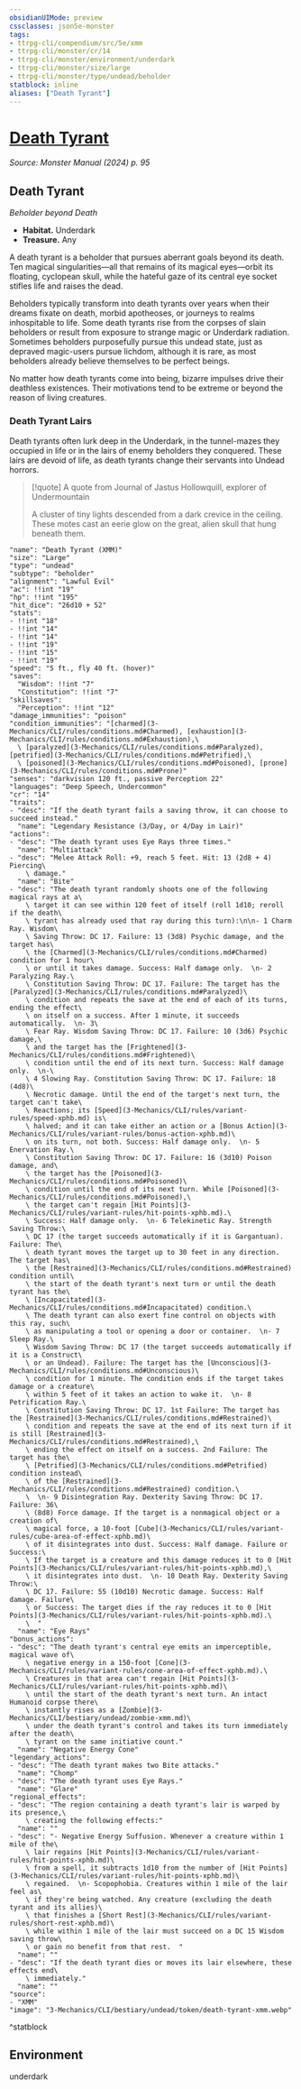 ```yaml
---
obsidianUIMode: preview
cssclasses: json5e-monster
tags:
- ttrpg-cli/compendium/src/5e/xmm
- ttrpg-cli/monster/cr/14
- ttrpg-cli/monster/environment/underdark
- ttrpg-cli/monster/size/large
- ttrpg-cli/monster/type/undead/beholder
statblock: inline
aliases: ["Death Tyrant"]
---
```

# [Death Tyrant](3-Mechanics\CLI\bestiary\undead/death-tyrant-xmm.md)
*Source: Monster Manual (2024) p. 95*  

## Death Tyrant

*Beholder beyond Death*

- **Habitat.** Underdark  
- **Treasure.** Any  

A death tyrant is a beholder that pursues aberrant goals beyond its death. Ten magical singularities—all that remains of its magical eyes—orbit its floating, cyclopean skull, while the hateful gaze of its central eye socket stifles life and raises the dead.

Beholders typically transform into death tyrants over years when their dreams fixate on death, morbid apotheoses, or journeys to realms inhospitable to life. Some death tyrants rise from the corpses of slain beholders or result from exposure to strange magic or Underdark radiation. Sometimes beholders purposefully pursue this undead state, just as depraved magic-users pursue lichdom, although it is rare, as most beholders already believe themselves to be perfect beings.

No matter how death tyrants come into being, bizarre impulses drive their deathless existences. Their motivations tend to be extreme or beyond the reason of living creatures.

### Death Tyrant Lairs

Death tyrants often lurk deep in the Underdark, in the tunnel-mazes they occupied in life or in the lairs of enemy beholders they conquered. These lairs are devoid of life, as death tyrants change their servants into Undead horrors.

> [!quote] A quote from Journal of Jastus Hollowquill, explorer of Undermountain  
> 
> A cluster of tiny lights descended from a dark crevice in the ceiling. These motes cast an eerie glow on the great, alien skull that hung beneath them.


```statblock
"name": "Death Tyrant (XMM)"
"size": "Large"
"type": "undead"
"subtype": "beholder"
"alignment": "Lawful Evil"
"ac": !!int "19"
"hp": !!int "195"
"hit_dice": "26d10 + 52"
"stats":
- !!int "18"
- !!int "14"
- !!int "14"
- !!int "19"
- !!int "15"
- !!int "19"
"speed": "5 ft., fly 40 ft. (hover)"
"saves":
  "Wisdom": !!int "7"
  "Constitution": !!int "7"
"skillsaves":
  "Perception": !!int "12"
"damage_immunities": "poison"
"condition_immunities": "[charmed](3-Mechanics/CLI/rules/conditions.md#Charmed), [exhaustion](3-Mechanics/CLI/rules/conditions.md#Exhaustion),\
  \ [paralyzed](3-Mechanics/CLI/rules/conditions.md#Paralyzed), [petrified](3-Mechanics/CLI/rules/conditions.md#Petrified),\
  \ [poisoned](3-Mechanics/CLI/rules/conditions.md#Poisoned), [prone](3-Mechanics/CLI/rules/conditions.md#Prone)"
"senses": "darkvision 120 ft., passive Perception 22"
"languages": "Deep Speech, Undercommon"
"cr": "14"
"traits":
- "desc": "If the death tyrant fails a saving throw, it can choose to succeed instead."
  "name": "Legendary Resistance (3/Day, or 4/Day in Lair)"
"actions":
- "desc": "The death tyrant uses Eye Rays three times."
  "name": "Multiattack"
- "desc": "Melee Attack Roll: +9, reach 5 feet. Hit: 13 (2d8 + 4) Piercing\
    \ damage."
  "name": "Bite"
- "desc": "The death tyrant randomly shoots one of the following magical rays at a\
    \ target it can see within 120 feet of itself (roll 1d10; reroll if the death\
    \ tyrant has already used that ray during this turn):\n\n- 1 Charm Ray. Wisdom\
    \ Saving Throw: DC 17. Failure: 13 (3d8) Psychic damage, and the target has\
    \ the [Charmed](3-Mechanics/CLI/rules/conditions.md#Charmed) condition for 1 hour\
    \ or until it takes damage. Success: Half damage only.  \n- 2 Paralyzing Ray.\
    \ Constitution Saving Throw: DC 17. Failure: The target has the [Paralyzed](3-Mechanics/CLI/rules/conditions.md#Paralyzed)\
    \ condition and repeats the save at the end of each of its turns, ending the effect\
    \ on itself on a success. After 1 minute, it succeeds automatically.  \n- 3\
    \ Fear Ray. Wisdom Saving Throw: DC 17. Failure: 10 (3d6) Psychic damage,\
    \ and the target has the [Frightened](3-Mechanics/CLI/rules/conditions.md#Frightened)\
    \ condition until the end of its next turn. Success: Half damage only.  \n-\
    \ 4 Slowing Ray. Constitution Saving Throw: DC 17. Failure: 18 (4d8)\
    \ Necrotic damage. Until the end of the target's next turn, the target can't take\
    \ Reactions; its [Speed](3-Mechanics/CLI/rules/variant-rules/speed-xphb.md) is\
    \ halved; and it can take either an action or a [Bonus Action](3-Mechanics/CLI/rules/variant-rules/bonus-action-xphb.md)\
    \ on its turn, not both. Success: Half damage only.  \n- 5 Enervation Ray.\
    \ Constitution Saving Throw: DC 17. Failure: 16 (3d10) Poison damage, and\
    \ the target has the [Poisoned](3-Mechanics/CLI/rules/conditions.md#Poisoned)\
    \ condition until the end of its next turn. While [Poisoned](3-Mechanics/CLI/rules/conditions.md#Poisoned),\
    \ the target can't regain [Hit Points](3-Mechanics/CLI/rules/variant-rules/hit-points-xphb.md).\
    \ Success: Half damage only.  \n- 6 Telekinetic Ray. Strength Saving Throw:\
    \ DC 17 (the target succeeds automatically if it is Gargantuan). Failure: The\
    \ death tyrant moves the target up to 30 feet in any direction. The target has\
    \ the [Restrained](3-Mechanics/CLI/rules/conditions.md#Restrained) condition until\
    \ the start of the death tyrant's next turn or until the death tyrant has the\
    \ [Incapacitated](3-Mechanics/CLI/rules/conditions.md#Incapacitated) condition.\
    \ The death tyrant can also exert fine control on objects with this ray, such\
    \ as manipulating a tool or opening a door or container.  \n- 7 Sleep Ray.\
    \ Wisdom Saving Throw: DC 17 (the target succeeds automatically if it is a Construct\
    \ or an Undead). Failure: The target has the [Unconscious](3-Mechanics/CLI/rules/conditions.md#Unconscious)\
    \ condition for 1 minute. The condition ends if the target takes damage or a creature\
    \ within 5 feet of it takes an action to wake it.  \n- 8 Petrification Ray.\
    \ Constitution Saving Throw: DC 17. 1st Failure: The target has the [Restrained](3-Mechanics/CLI/rules/conditions.md#Restrained)\
    \ condition and repeats the save at the end of its next turn if it is still [Restrained](3-Mechanics/CLI/rules/conditions.md#Restrained),\
    \ ending the effect on itself on a success. 2nd Failure: The target has the\
    \ [Petrified](3-Mechanics/CLI/rules/conditions.md#Petrified) condition instead\
    \ of the [Restrained](3-Mechanics/CLI/rules/conditions.md#Restrained) condition.\
    \  \n- 9 Disintegration Ray. Dexterity Saving Throw: DC 17. Failure: 36\
    \ (8d8) Force damage. If the target is a nonmagical object or a creation of\
    \ magical force, a 10-foot [Cube](3-Mechanics/CLI/rules/variant-rules/cube-area-of-effect-xphb.md)\
    \ of it disintegrates into dust. Success: Half damage. Failure or Success:\
    \ If the target is a creature and this damage reduces it to 0 [Hit Points](3-Mechanics/CLI/rules/variant-rules/hit-points-xphb.md),\
    \ it disintegrates into dust.  \n- 10 Death Ray. Dexterity Saving Throw:\
    \ DC 17. Failure: 55 (10d10) Necrotic damage. Success: Half damage. Failure\
    \ or Success: The target dies if the ray reduces it to 0 [Hit Points](3-Mechanics/CLI/rules/variant-rules/hit-points-xphb.md).\
    \  "
  "name": "Eye Rays"
"bonus_actions":
- "desc": "The death tyrant's central eye emits an imperceptible, magical wave of\
    \ negative energy in a 150-foot [Cone](3-Mechanics/CLI/rules/variant-rules/cone-area-of-effect-xphb.md).\
    \ Creatures in that area can't regain [Hit Points](3-Mechanics/CLI/rules/variant-rules/hit-points-xphb.md)\
    \ until the start of the death tyrant's next turn. An intact Humanoid corpse there\
    \ instantly rises as a [Zombie](3-Mechanics/CLI/bestiary/undead/zombie-xmm.md)\
    \ under the death tyrant's control and takes its turn immediately after the death\
    \ tyrant on the same initiative count."
  "name": "Negative Energy Cone"
"legendary_actions":
- "desc": "The death tyrant makes two Bite attacks."
  "name": "Chomp"
- "desc": "The death tyrant uses Eye Rays."
  "name": "Glare"
"regional_effects":
- "desc": "The region containing a death tyrant's lair is warped by its presence,\
    \ creating the following effects:"
  "name": ""
- "desc": "- Negative Energy Suffusion. Whenever a creature within 1 mile of the\
    \ lair regains [Hit Points](3-Mechanics/CLI/rules/variant-rules/hit-points-xphb.md)\
    \ from a spell, it subtracts 1d10 from the number of [Hit Points](3-Mechanics/CLI/rules/variant-rules/hit-points-xphb.md)\
    \ regained.  \n- Scopophobia. Creatures within 1 mile of the lair feel as\
    \ if they're being watched. Any creature (excluding the death tyrant and its allies)\
    \ that finishes a [Short Rest](3-Mechanics/CLI/rules/variant-rules/short-rest-xphb.md)\
    \ while within 1 mile of the lair must succeed on a DC 15 Wisdom saving throw\
    \ or gain no benefit from that rest.  "
  "name": ""
- "desc": "If the death tyrant dies or moves its lair elsewhere, these effects end\
    \ immediately."
  "name": ""
"source":
- "XMM"
"image": "3-Mechanics/CLI/bestiary/undead/token/death-tyrant-xmm.webp"
```
^statblock

## Environment

underdark